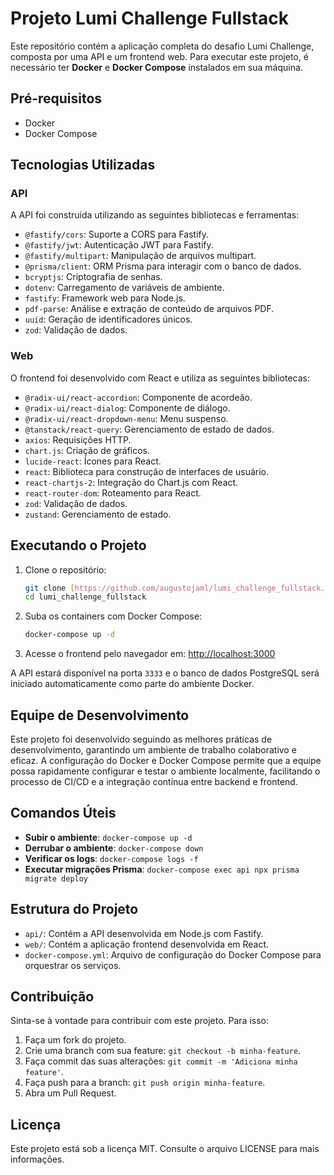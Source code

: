 
# Projeto Lumi Challenge Fullstack

Este repositório contém a aplicação completa do desafio Lumi Challenge, composta por uma API e um frontend web. Para executar este projeto, é necessário ter **Docker** e **Docker Compose** instalados em sua máquina.

## Pré-requisitos

- Docker
- Docker Compose

## Tecnologias Utilizadas

### API
A API foi construída utilizando as seguintes bibliotecas e ferramentas:
- `@fastify/cors`: Suporte a CORS para Fastify.
- `@fastify/jwt`: Autenticação JWT para Fastify.
- `@fastify/multipart`: Manipulação de arquivos multipart.
- `@prisma/client`: ORM Prisma para interagir com o banco de dados.
- `bcryptjs`: Criptografia de senhas.
- `dotenv`: Carregamento de variáveis de ambiente.
- `fastify`: Framework web para Node.js.
- `pdf-parse`: Análise e extração de conteúdo de arquivos PDF.
- `uuid`: Geração de identificadores únicos.
- `zod`: Validação de dados.

### Web
O frontend foi desenvolvido com React e utiliza as seguintes bibliotecas:
- `@radix-ui/react-accordion`: Componente de acordeão.
- `@radix-ui/react-dialog`: Componente de diálogo.
- `@radix-ui/react-dropdown-menu`: Menu suspenso.
- `@tanstack/react-query`: Gerenciamento de estado de dados.
- `axios`: Requisições HTTP.
- `chart.js`: Criação de gráficos.
- `lucide-react`: Ícones para React.
- `react`: Biblioteca para construção de interfaces de usuário.
- `react-chartjs-2`: Integração do Chart.js com React.
- `react-router-dom`: Roteamento para React.
- `zod`: Validação de dados.
- `zustand`: Gerenciamento de estado.

## Executando o Projeto

1. Clone o repositório:
   ```bash
   git clone [https://github.com/augustojaml/lumi_challenge_fullstack.git](https://github.com/augustojaml/lumi_challenge_fullstack.git)
   cd lumi_challenge_fullstack
   ```

2. Suba os containers com Docker Compose:
   ```bash
   docker-compose up -d
   ```

3. Acesse o frontend pelo navegador em: [http://localhost:3000](http://localhost:3000)

A API estará disponível na porta `3333` e o banco de dados PostgreSQL será iniciado automaticamente como parte do ambiente Docker.

## Equipe de Desenvolvimento

Este projeto foi desenvolvido seguindo as melhores práticas de desenvolvimento, garantindo um ambiente de trabalho colaborativo e eficaz. A configuração do Docker e Docker Compose permite que a equipe possa rapidamente configurar e testar o ambiente localmente, facilitando o processo de CI/CD e a integração contínua entre backend e frontend.

## Comandos Úteis

- **Subir o ambiente**: `docker-compose up -d`
- **Derrubar o ambiente**: `docker-compose down`
- **Verificar os logs**: `docker-compose logs -f`
- **Executar migrações Prisma**: `docker-compose exec api npx prisma migrate deploy`

## Estrutura do Projeto

- `api/`: Contém a API desenvolvida em Node.js com Fastify.
- `web/`: Contém a aplicação frontend desenvolvida em React.
- `docker-compose.yml`: Arquivo de configuração do Docker Compose para orquestrar os serviços.

## Contribuição

Sinta-se à vontade para contribuir com este projeto. Para isso:
1. Faça um fork do projeto.
2. Crie uma branch com sua feature: `git checkout -b minha-feature`.
3. Faça commit das suas alterações: `git commit -m 'Adiciona minha feature'`.
4. Faça push para a branch: `git push origin minha-feature`.
5. Abra um Pull Request.

## Licença

Este projeto está sob a licença MIT. Consulte o arquivo LICENSE para mais informações.
